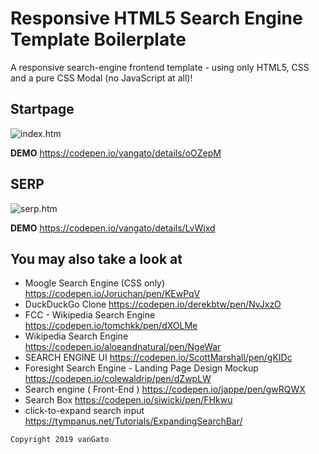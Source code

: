 Responsive HTML5 Search Engine Template Boilerplate
===================================================

A responsive search-engine frontend template - using only HTML5, CSS and a pure CSS Modal (no JavaScript at all)!

Startpage
---------
![index.htm](https://raw.githubusercontent.com/vanGato/search-engine-template/master/img/screen-index.jpg)

**DEMO** https://codepen.io/vangato/details/oOZepM

SERP
----
![serp.htm](https://raw.githubusercontent.com/vanGato/search-engine-template/master/img/screen-serp.jpg)

**DEMO** https://codepen.io/vangato/details/LvWjxd

You may also take a look at
---------------------------

  * Moogle Search Engine (CSS only) https://codepen.io/Joruchan/pen/KEwPqV
  * DuckDuckGo Clone https://codepen.io/derekbtw/pen/NvJxzO
  * FCC - Wikipedia Search Engine https://codepen.io/tomchkk/pen/dXOLMe
  * Wikipedia Search Engine https://codepen.io/aloeandnatural/pen/NgeWar
  * SEARCH ENGINE UI https://codepen.io/ScottMarshall/pen/gKIDc
  * Foresight Search Engine - Landing Page Design Mockup https://codepen.io/colewaldrip/pen/dZwpLW
  * Search engine ( Front-End ) https://codepen.io/jappe/pen/gwRQWX
  * Search Box https://codepen.io/siwicki/pen/FHkwu
  * click-to-expand search input https://tympanus.net/Tutorials/ExpandingSearchBar/


``Copyright 2019 vanGato``
